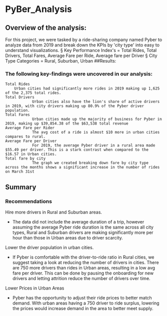 # PyBer_Analysis

## Overview of the analysis:
For this project, we were tasked by a ride-sharing company named Pyber to analyze data from 2019 and break down the KPIs by 'city type' into easy to understand visualizations.
			§ Key Performance Index's = Total Rides, Total Drivers, Total Fares, Average Fare per Ride, Average fare per Driver
			§ City Type Categories = Rural, Suburban, Urban
##Results:
		
###	The following key-findings were uncovered in our analysis:
	Total Rides
		Urban cities had significantly more rides in 2019 making up 1,625 of the 2,375 total rides.
	Total Drivers
				Urban cities also have the lion's share of active drivers in 2019, with city drivers making up 80.9% of the Pyber driver population.
	Total Fares
				Urban cities made up the majority of business for Pyber in 2019, making up $39,854.38 of the $63,538 total revenue
	Average Fare per Rider
				The avg cost of a ride is almost $10 more in urban cities compares to rural.
	Average Fare per Driver
				For 2019, the average Pyber driver in a rural area made $55.49 per driver. This is a stark contrast when compared to the $16.57 in Urban cities.
	Total fare by city
				The graph we created breaking down fare by city type across the months shows a significant increase in the number of rides on March 31st
			
## Summary
### Recommendations
Hire more drivers in Rural and Suburban areas.
- The data did not include the average duration of a trip, however assuming the average Pyber ride duration is the same across all city types, Rural and Suburban drivers are making significantly more per hour than those in Urban areas due to driver scarcity.
		
Lower the driver population in urban cities.
- If Pyber is comfortable with the driver-to-ride ratio in Rural cities, we suggest taking a look at reducing the number of drivers in cities. There are 750 more drivers than rides in Urban areas, resulting in a low avg fare per driver. This can be done by pausing the onboarding for new drivers and letting attrition reduce the number of drivers over time.
		
Lower Prices in Urban Areas
- Pyber has the opportunity to adjust their ride prices to better match demand. With urban areas having a 750 driver to ride surplus, lowering the prices would increase demand in the area to better meet supply.
